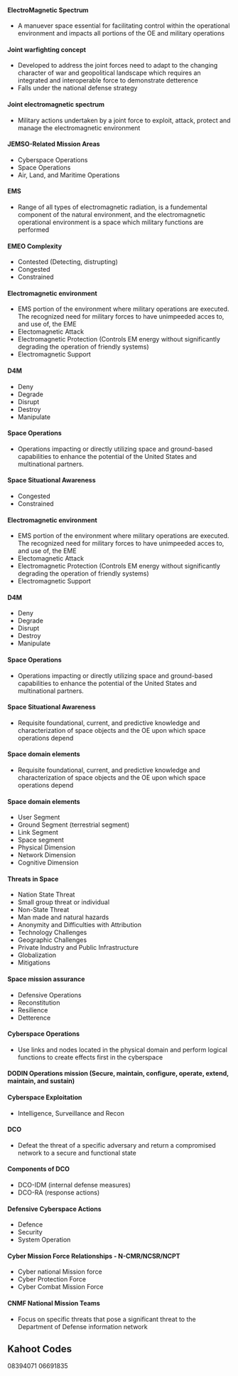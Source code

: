 #### ElectroMagnetic Spectrum
* A manuever space essential for facilitating control within the operational environment and impacts all portions of the OE and military operations
#### Joint warfighting concept
* Developed to address the joint forces need to adapt to the changing character of war and geopolitical landscape which requires an integrated and interoperable force to demonstrate detterence
* Falls under the national defense strategy
#### Joint electromagnetic spectrum
* Military actions undertaken by a joint force to exploit, attack, protect and manage the electromagnetic environment
#### JEMSO-Related Mission Areas
* Cyberspace Operations
* Space Operations
* Air, Land, and Maritime Operations
#### EMS
* Range of all types of electromagnetic radiation, is a fundemental component of the natural environment, and the electromagnetic operational environment is a space which military functions are performed
#### EMEO Complexity
* Contested (Detecting, distrupting)
* Congested
* Constrained
#### Electromagnetic environment
* EMS portion of the environment where military operations are executed. The recognized need for military forces to have unimpeeded acces to, and use of, the EME
* Electomagnetic Attack
* Electromagnetic Protection (Controls EM energy without significantly degrading the operation of friendly systems)
* Electromagnetic Support
#### D4M
* Deny
* Degrade
* Disrupt
* Destroy
* Manipulate
#### Space Operations
* Operations impacting or directly utilizing space and ground-based capabilities to enhance the potential of the United States and multinational partners.
#### Space Situational Awareness
* Congested
* Constrained
#### Electromagnetic environment
* EMS portion of the environment where military operations are executed. The recognized need for military forces to have unimpeeded acces to, and use of, the EME
* Electomagnetic Attack
* Electromagnetic Protection (Controls EM energy without significantly degrading the operation of friendly systems)
* Electromagnetic Support
#### D4M
* Deny
* Degrade
* Disrupt
* Destroy
* Manipulate
#### Space Operations
* Operations impacting or directly utilizing space and ground-based capabilities to enhance the potential of the United States and multinational partners.
#### Space Situational Awareness
* Requisite foundational, current, and predictive knowledge and characterization of space objects and the OE upon which space operations depend
#### Space domain elements
* Requisite foundational, current, and predictive knowledge and characterization of space objects and the OE upon which space operations depend
#### Space domain elements
* User Segment
* Ground Segment (terrestrial segment)
* Link Segment
* Space segment
* Physical Dimension
* Network Dimension
* Cognitive Dimension
#### Threats in Space
* Nation State Threat
* Small group threat or individual
* Non-State Threat
* Man made and natural hazards
* Anonymity and Difficulties with Attribution
* Technology Challenges
* Geographic Challenges
* Private Industry and Public Infrastructure
* Globalization
* Mitigations
#### Space mission assurance
* Defensive Operations
* Reconstitution
* Resilience
* Detterence
#### Cyberspace Operations
* Use links and nodes located in the physical domain and perform logical functions to create effects first in the cyberspace
#### DODIN Operations mission (Secure, maintain, configure, operate, extend, maintain, and sustain)
#### Cyberspace Exploitation
* Intelligence, Surveillance and Recon
#### DCO
* Defeat the threat of a specific adversary and return a compromised network to a secure and functional state
#### Components of DCO
* DCO-IDM (internal defense measures)
* DCO-RA (response actions)
#### Defensive Cyberspace Actions
* Defence
* Security
* System Operation
#### Cyber Mission Force Relationships - N-CMR/NCSR/NCPT
* Cyber national Mission force
* Cyber Protection Force
* Cyber Combat Mission Force
#### CNMF National Mission Teams
* Focus on specific threats that pose a significant threat to the Department of Defense information network




















Kahoot Codes
-----------------
08394071
06691835







